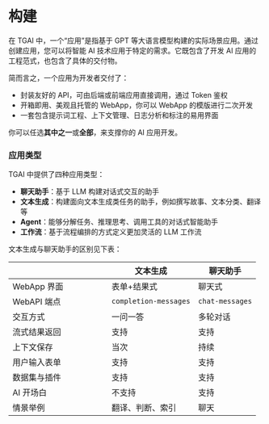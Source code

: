 # 构建

在 TGAI 中，一个“应用”是指基于 GPT 等大语言模型构建的实际场景应用。通过创建应用，您可以将智能 AI 技术应用于特定的需求。它既包含了开发 AI 应用的工程范式，也包含了具体的交付物。

简而言之，一个应用为开发者交付了：

* 封装友好的 API，可由后端或前端应用直接调用，通过 Token 鉴权
* 开箱即用、美观且托管的 WebApp，你可以 WebApp 的模版进行二次开发
* 一套包含提示词工程、上下文管理、日志分析和标注的易用界面

你可以任选**其中之一**或**全部**，来支撑你的 AI 应用开发。

### 应用类型 <a href="#application_type" id="application_type"></a>

TGAI 中提供了四种应用类型：

* **聊天助手**：基于 LLM 构建对话式交互的助手
* **文本生成**：构建面向文本生成类任务的助手，例如撰写故事、文本分类、翻译等
* **Agent**：能够分解任务、推理思考、调用工具的对话式智能助手
* **工作流**：基于流程编排的方式定义更加灵活的 LLM 工作流

文本生成与聊天助手的区别见下表：

<table><thead><tr><th width="180.33333333333331"></th><th>文本生成</th><th>聊天助手</th></tr></thead><tbody><tr><td>WebApp 界面</td><td>表单+结果式</td><td>聊天式</td></tr><tr><td>WebAPI 端点</td><td><code>completion-messages</code></td><td><code>chat-messages</code></td></tr><tr><td>交互方式</td><td>一问一答</td><td>多轮对话</td></tr><tr><td>流式结果返回</td><td>支持</td><td>支持</td></tr><tr><td>上下文保存</td><td>当次</td><td>持续</td></tr><tr><td>用户输入表单</td><td>支持</td><td>支持</td></tr><tr><td>数据集与插件</td><td>支持</td><td>支持</td></tr><tr><td>AI 开场白</td><td>不支持</td><td>支持</td></tr><tr><td>情景举例</td><td>翻译、判断、索引</td><td>聊天</td></tr></tbody></table>

###
